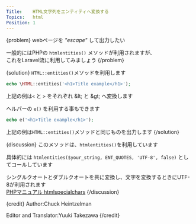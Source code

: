 ```yaml
---
Title:    HTML文字列をエンティティへ変換する
Topics:   html
Position: 1
---
```


{problem}
webページを _"escape"_ して出力したい

一般的にはPHPの `htmlentities()` メソッドが利用されますが、  
これをLaravel流に利用してみましょう
{/problem}

{solution}
`HTML::entities()`メソッドを利用します

```php
echo \HTML::entities('<h1>Title example</h1>');
```

上記の例は`<` と `>` をそれぞれ &amp;lt; と &amp;gt; へ変換します

ヘルパーの `e()` を利用する事もできます

```php
echo e('<h1>Title example</h1>');
```

上記の例は`HTML::entities()`メソッドと同じものを出力します
{/solution}

{discussion}
このメソッドは、`htmlentities()`を利用しています

具体的には `htmlentities($your_string, ENT_QUOTES, 'UTF-8', false)` としてコールしています

シングルクオートとダブルクオートを共に変換し、文字を変換するときにUTF-8が利用されます  
[PHPマニュアル htmlspecialchars](http://php.net/manual/ja/function.htmlspecialchars.php)
{/discussion}

{credit}
Author:Chuck Heintzelman

Editor and Translator:Yuuki Takezawa
{/credit}
